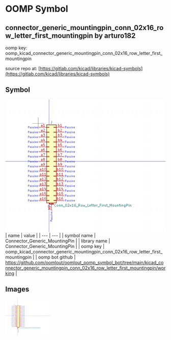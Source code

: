 # OOMP Symbol  
## connector_generic_mountingpin_conn_02x16_row_letter_first_mountingpin  by arturo182  
  
oomp key: oomp_kicad_connector_generic_mountingpin_conn_02x16_row_letter_first_mountingpin  
  
source repo at: [https://gitlab.com/kicad/libraries/kicad-symbols](https://gitlab.com/kicad/libraries/kicad-symbols)  
## Symbol  
  
[![working.png](working_600.png)](working.png)  
| name | value | 
| --- | --- | 
| symbol name | Connector_Generic_MountingPin | 
| library name | Connector_Generic_MountingPin | 
| oomp key | oomp_kicad_connector_generic_mountingpin_conn_02x16_row_letter_first_mountingpin | 
| oomp bot github | https://github.com/oomlout/oomlout_oomp_symbol_bot/tree/main/kicad_connector_generic_mountingpin_conn_02x16_row_letter_first_mountingpin/working | 
## Images  
  
[![working.png](working_140.png)](working.png)  
